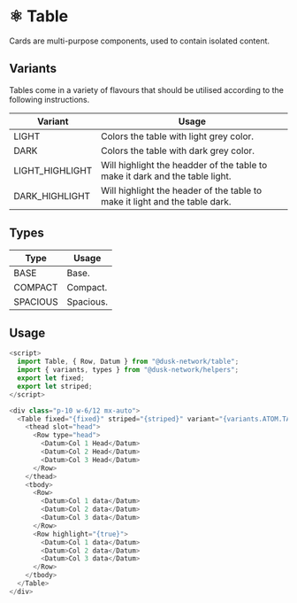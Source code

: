 # ⚛️ Table

Cards are multi-purpose components, used to contain isolated content.

## Variants

Tables come in a variety of flavours that should be utilised according to the following instructions.

| Variant         | Usage                                                                        |
| --------------- | ---------------------------------------------------------------------------- |
| LIGHT           | Colors the table with light grey color.                                      |
| DARK            | Colors the table with dark grey color.                                       |
| LIGHT_HIGHLIGHT | Will highlight the headder of the table to make it dark and the table light. |
| DARK_HIGHLIGHT  | Will highlight the header of the table to make it light and the table dark.  |

## Types

| Type     | Usage     |
| -------- | --------- |
| BASE     | Base.     |
| COMPACT  | Compact.  |
| SPACIOUS | Spacious. |


## Usage

```js
<script>
  import Table, { Row, Datum } from "@dusk-network/table";
  import { variants, types } from "@dusk-network/helpers";
  export let fixed;
  export let striped;
</script>

<div class="p-10 w-6/12 mx-auto">
  <Table fixed="{fixed}" striped="{striped}" variant="{variants.ATOM.TABLE.DARK_HIGHLIGHT}" type="{types.ATOM.COMPACT}" class="w-full">
    <thead slot="head">
      <Row type="head">
        <Datum>Col 1 Head</Datum>
        <Datum>Col 2 Head</Datum>
        <Datum>Col 3 Head</Datum>
      </Row>
    </thead>
    <tbody>
      <Row>
        <Datum>Col 1 data</Datum>
        <Datum>Col 2 data</Datum>
        <Datum>Col 3 data</Datum>
      </Row>
      <Row highlight="{true}">
        <Datum>Col 1 data</Datum>
        <Datum>Col 2 data</Datum>
        <Datum>Col 3 data</Datum>
      </Row>
    </tbody>
  </Table>
</div>
```